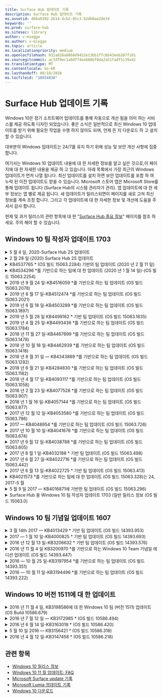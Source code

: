 ```yaml
---
title: Surface Hub 업데이트 기록
description: Surface Hub 업데이트 기록
ms.assetid: d66a9392-2b14-4cb2-95c3-92db0ae2de34
keywords: ''
ms.prod: surface-hub
ms.sitesec: library
author: v-miegge
ms.author: v-miegge
ms.topic: article
ms.localizationpriority: medium
ms.openlocfilehash: 031a826a8868d9452e13bb1ffc6b43eeb287f181
ms.sourcegitcommit: ac34f0ec1a9df74ea688bf0da2a51fadf5139a41
ms.translationtype: MT
ms.contentlocale: ko-KR
ms.lasthandoff: 08/18/2020
ms.locfileid: "10934838"
---
```

# Surface Hub 업데이트 기록

Windows 10은 정기 소프트웨어 업데이트를 통해 자동으로 개선 됨을 의미 하는 서비스를 제공 하도록 디자인 되었습니다. 좋은 소식은 일반적으로 최신 Windows 10 업데이트를 받기 위해 필요한 작업을 수행 하지 않아도 되며, 언제 든 지 다운로드 하 고 설치할 수 있습니다.

대부분의 Windows 업데이트는 24/7를 유지 하기 위해 성능 및 보안 개선 사항에 집중 합니다.

여기서는 Windows 10 업데이트 내용에 대 한 자세한 정보를 알고 싶은 것으로,이 페이지에 대 한 자세한 내용을 제공 하 고 있습니다. 아래 목록에서 가장 최근의 Windows 업데이트가 먼저 나열 됩니다. 최신 업데이트를 설치 하면 보안 업데이트를 포함 하 여 누락 된 이전 업데이트도 받을 수 있습니다. Microsoft 스토어 앱은 Microsoft Store를 통해 업데이트 됩니다 (Surface Hub의 시스템 관리자가 관리). 앱 업데이트에 대 한 세부 정보는 앱 별로 제공 됩니다.
새 업데이트가 릴리스되면이 페이지를 새로 고쳐 최신 정보를 계속 조정 합니다. 그리고 각 업데이트에 대 한 자세한 정보 및 개선에 도움을 주셔서 감사 합니다.

현재 및 과거 릴리스의 관련 항목에 대 한 "[Surface Hub 중요 정보](https://support.microsoft.com/products/surface-devices/surface-hub)" 페이지를 참조 하세요. 주의 해야 할 수 있습니다.

## Windows 10 팀 작성자 업데이트 1703

<details>
<summary>5 월 4 일, 2020-Surface Hub 2S 업데이트</summary>

이 업데이트는 Surface Hub 2S에만 해당 되며 아래에 설명 된 드라이버와 펌웨어 업데이트를 제공 합니다.

* Surface USB 오디오 드라이버-15.3.6.0
  * 방향 오디오 성능을 향상 합니다.
* Intel (R) 디스플레이 오디오 드라이버-10.27.0.5
  * 화면 공유 시나리오 개선
* Intel (R) 그래픽 드라이버-26.20.100.7263
  * 시스템 안정성을 개선 합니다.
* Surface System 드라이버-1.7.139.0
  * 시스템 안정성을 개선 합니다.
* Surface SMC 펌웨어 업데이트-1.176.139.0
  * 시스템 안정성을 개선 합니다.
</details>

<details>
<summary>2 월 28 일 (2020) Surface Hub 2S 업데이트</summary>

이 업데이트는 Surface Hub 2S에만 해당 되며 아래에 설명 된 드라이버와 펌웨어 업데이트를 제공 합니다.

* Surface Integration 드라이버-13.46.139.0 
  * 디스플레이 밝기 시나리오를 개선 합니다.
* Intel (R) 관리 엔진 인터페이스 드라이버-1914.12.0.1256
  * 시스템 안정성을 개선 합니다.
* Surface SMC 펌웨어 업데이트-1.161.139.0
  * 펜 배터리 성능이 향상 됩니다.
* Surface UEFI 업데이트-694.2938.768.0
  * 시스템 안정성을 개선 합니다.
</details>

<details>
<summary>KB4537765 * (OS 빌드 15063.2284) 기반의 팀 업데이트 (2020 년 2 월 11 일)</summary>

Surface Hub에 대 한이 업데이트에는 품질 개선 사항 및 보안 수정 사항이 포함 되어 있습니다. Surface Hub에 대 한 주요 업데이트, [Windows 10 업데이트 기록](https://support.microsoft.com/help/4018124/windows-10-update-history)에 미리 요약 되어 있지 않음:

* 비즈니스용 Skype 통화 중에 다른 참가자가 허브 2S를 잘 듣지 못하는 문제를 해결 합니다.
* Surface Hub에서 일부 아랍어, 히브리어 및 기타 RTL 언어 사용 시나리오의 안정성을 개선 합니다.

디바이스 기능 및 서비스를 사용 하거나 사용 하지 않도록 설정 하려면 [Surface Hub 관리 가이드](https://docs.microsoft.com/surface-hub/) 를 참조 하세요.
*[KB4537765](https://support.microsoft.com/help/4537765)
</details>

<details>
<summary>KB4534296 *를 기반으로 하는 팀에 대 한 업데이트 (2020 년 1 월 14 일)-(OS 빌드 15063.2254)</summary>

Surface Hub에 대 한이 업데이트에는 품질 개선 사항 및 보안 수정 사항이 포함 되어 있습니다. Surface Hub에 대 한 주요 업데이트, [Windows 10 업데이트 기록](https://support.microsoft.com/help/4018124/windows-10-update-history)에 미리 요약 되어 있지 않음:

* Microsoft Surface Hub 2S의 로그 컬렉션과 관련 된 문제를 해결 합니다.

디바이스 기능 및 서비스를 사용 하거나 사용 하지 않도록 설정 하려면 [Surface Hub 관리 가이드](https://docs.microsoft.com/surface-hub/) 를 참조 하세요.
*[KB4534296](https://support.microsoft.com/help/4534296)
</details>

<details>
<summary>2019 년 9 월 24 일-KB4516059 *를 기반으로 하는 팀 업데이트 (OS 빌드 15063.2078)</summary>

Surface Hub에 대 한이 업데이트에는 품질 개선 사항 및 보안 수정 사항이 포함 되어 있습니다. Surface Hub에 대 한 주요 업데이트, [Windows 10 업데이트 기록](https://support.microsoft.com/help/4018124/windows-10-update-history)에 미리 요약 되어 있지 않음:

 * 복구 옵션을 정확 하 게 반영 하도록 Surface Hub 2S 복구 설정 페이지로 업데이트 합니다.
 * 디바이스 recognizability를 개선 하기 위해 Surface Hub 2S 시작 화면으로 업데이트 합니다.
 * 잘못 표시 된 Windows 팀 셸 배경과 관련 된 문제를 해결 했습니다.
 * MDM 정책을 사용 하 여 구성 된 경우 시작 메뉴 레이아웃 유지를 사용 하 여 문제를 해결 했습니다.
 * Microsoft Edge에서 일부 내부 웹 사이트를 검색할 때 발생 하는 문제를 해결 했습니다.
 * 전체 화면 모드로 프레젠테이션할 때 발생 하는 비즈니스용 Skype의 문제를 해결 했습니다.

디바이스 기능 및 서비스를 사용 하거나 사용 하지 않도록 설정 하려면 [Surface Hub 관리 가이드](https://docs.microsoft.com/surface-hub/) 를 참조 하세요.
*[KB4503289](https://support.microsoft.com/help/4503289)
</details>

<details>
<summary>2019 년 8 월 17 일-KB4512474 *를 기반으로 하는 팀 업데이트 (OS 빌드 15063.2021)</summary>

Surface Hub에 대 한이 업데이트에는 품질 개선 사항 및 보안 수정 사항이 포함 되어 있습니다. Surface Hub에 대 한 주요 업데이트, [Windows 10 업데이트 기록](https://support.microsoft.com/help/4018124/windows-10-update-history)에 미리 요약 되어 있지 않음:

 * Hub 2S의 비디오가 기본적으로 "중복" 모드 인지 확인 합니다.
 * Surface Hub에서 일부 아랍 언어 사용 시나리오의 안정성을 개선 합니다.

디바이스 기능 및 서비스를 사용 하거나 사용 하지 않도록 설정 하려면 [Surface Hub 관리 가이드](https://docs.microsoft.com/surface-hub/) 를 참조 하세요.
*[KB4503289](https://support.microsoft.com/help/4503289)
 </details>

<details>
<summary>2019 년 6 월 18 일-KB4503289 *를 기반으로 하는 팀 업데이트 (OS 빌드 15063.1897)</summary>

Surface Hub에 대 한이 업데이트에는 품질 개선 사항 및 보안 수정 사항이 포함 되어 있습니다. Surface Hub에 대 한 주요 업데이트, [Windows 10 업데이트 기록](https://support.microsoft.com/help/4018124/windows-10-update-history)에 미리 요약 되어 있지 않음:

* 사용자가 Azure Active Directory 계정을 사용 하 여 Microsoft Surface Hub 장치에 로그인 하지 못하도록 하는 문제를 해결 합니다. 이 문제는 이전 세션이 성공적으로 종료 되지 않았기 때문에 발생 합니다.
* 디바이스 계정 설정 시나리오에서 id 공급자 및 Exchange에 대 한 TLS 1.2 연결에 대 한 지원을 추가 합니다.
* 허브 2S에서 하드웨어 진단 앱의 안정성을 개선 하기 위한 수정 사항입니다. 
* 허브 2S의 첫 번째 실행 설정 환경의 일관성을 개선 하는 Fix. 

디바이스 기능 및 서비스를 사용 하거나 사용 하지 않도록 설정 하려면 [Surface Hub 관리 가이드](https://docs.microsoft.com/surface-hub/) 를 참조 하세요.
*[KB4503289](https://support.microsoft.com/help/4503289)
</details>

<details>
<summary>2019 년 5 월 28 일 KB4499162 * 기반 팀 업데이트 (OS 빌드 15063.1835)</summary>

Surface Hub에 대 한이 업데이트에는 품질 개선 사항 및 보안 수정 사항이 포함 되어 있습니다. Surface Hub에 대 한 주요 업데이트, [Windows 10 업데이트 기록](https://support.microsoft.com/help/4018124/windows-10-update-history)에 미리 요약 되어 있지 않음:

* Surface Hub 사용자에 게 "디바이스 계정 자격 증명 사용" 기능을 사용 하도록 설정한 후 프록시 자격 증명을 입력 하 라는 메시지가 표시 되지 않도록 합니다.
* 오디오/비디오가 올바른 프록시를 사용 하 고 있지 않기 때문에 Skype 연결이 주기적으로 실패 하는 문제를 해결 합니다.
* 비즈니스용 Skype에서 TLS 1.2에 대 한 지원을 추가 합니다.
* Skype 서버에 TLS 1.0 또는 TLS 1.1을 사용할 수 없는 경우 Skype 클라이언트의 SIP 연결 실패를 해결 합니다.

디바이스 기능 및 서비스를 사용 하거나 사용 하지 않도록 설정 하려면 [Surface Hub 관리 가이드](https://docs.microsoft.com/surface-hub/) 를 참조 하세요.
*[KB4499162](https://support.microsoft.com/help/4499162)
</details>

<details>
<summary>2019 년 4 월 25 일-KB4493436 *를 기반으로 하는 팀 업데이트 (OS 빌드 15063.1784)</summary>

Surface Hub에 대 한이 업데이트에는 품질 개선 사항 및 보안 수정 사항이 포함 되어 있습니다. Surface Hub에 대 한 주요 업데이트, [Windows 10 업데이트 기록](https://support.microsoft.com/help/4018124/windows-10-update-history)에 미리 요약 되어 있지 않음:

* Surface Hub에 연결 된 일부 USB 장치에서 비디오 및 오디오 동기화 문제를 해결 합니다.

디바이스 기능 및 서비스를 사용 하거나 사용 하지 않도록 설정 하려면 [Surface Hub 관리 가이드](https://docs.microsoft.com/surface-hub/) 를 참조 하세요.
*[KB4493436](https://support.microsoft.com/help/4493436)
</details>

<details>
<summary>2018 년 11 월 27 일-KB4467699 *를 기반으로 하는 팀 업데이트 (OS 빌드 15063.1478)</summary>

Surface Hub에 대 한이 업데이트에는 품질 개선 사항 및 보안 수정 사항이 포함 되어 있습니다. Surface Hub에 대 한 주요 업데이트, [Windows 10 업데이트 기록](https://support.microsoft.com/help/4018124/windows-10-update-history)에 미리 요약 되어 있지 않음:

* 일부 사용자가 "내 모임 및 파일"에 로그인 할 수 없게 하는 문제를 해결 합니다.

디바이스 기능 및 서비스를 사용 하거나 사용 하지 않도록 설정 하려면 [Surface Hub 관리 가이드](https://docs.microsoft.com/surface-hub/) 를 참조 하세요.
*[KBKB4467699](https://support.microsoft.com/help/KB4467699)
</details>

<details>
<summary>2018 년 10 월 18 일-KB4462939 *를 기반으로 하는 팀 업데이트 (OS 빌드 15063.1418)</summary>

Surface Hub에 대 한이 업데이트에는 품질 개선 사항 및 보안 수정 사항이 포함 되어 있습니다. Surface Hub에 대 한 주요 업데이트, [Windows 10 업데이트 기록](https://support.microsoft.com/help/4018124/windows-10-update-history)에 미리 요약 되어 있지 않음:

* 비즈니스용 Skype 수정 사항: 
  * 절전 모드에서 다시 시작할 때 비즈니스용 Skype 연결 문제를 해결 합니다.
  * 디바이스가 인터넷에 연결 된 경우 비즈니스용 Skype 네트워크 연결 문제를 해결 합니다.
  * 디렉터리에서 사용자를 검색할 때 비즈니스용 Skype 충돌 해결
* 허브가 실수로 엔터프라이즈 프록시 환경에서 "인터넷 연결 없음"을 보고 하는 문제를 해결 합니다.
* 고객이 새 화이트 보드 환경에 op 할 수 있도록 하는 기능을 구현 했습니다.

디바이스 기능 및 서비스를 사용 하거나 사용 하지 않도록 설정 하려면 [Surface Hub 관리 가이드](https://docs.microsoft.com/surface-hub/) 를 참조 하세요.
*[KB4462939](https://support.microsoft.com/help/4462939)
</details>

<details>
<summary>2018 년 8 월 31 일 — KB4343889 *를 기반으로 하는 팀 업데이트 (OS 빌드 15063.1292)</summary>

Surface Hub에 대 한이 업데이트에는 품질 개선 사항 및 보안 수정 사항이 포함 되어 있습니다. Surface Hub에 대 한 주요 업데이트, [Windows 10 업데이트 기록](https://support.microsoft.com/help/4018124/windows-10-update-history)에 미리 요약 되어 있지 않음:

* Microsoft 팀에 대 한 지원 추가
* Intune 등록으로 작업 관리 문제 해결
* 관리자가 허브에 대 한 인스턴트 메시지 및 전자 메일 서비스를 사용 하지 않도록 설정할 수 있습니다.
* Surface Hub 비즈니스용 Skype 앱에 대 한 추가 버그 수정 및 안정성 개선 사항

디바이스 기능 및 서비스를 사용 하거나 사용 하지 않도록 설정 하려면 [Surface Hub 관리 가이드](https://docs.microsoft.com/surface-hub/) 를 참조 하세요.
*[KB4343889](https://support.microsoft.com/help/4343889)
</details>

<details>
<summary>2018 년 6 월 21 일-KB4284830 *를 기반으로 하는 팀 업데이트 (OS 빌드 15063.1182)</summary>

Surface Hub에 대 한이 업데이트에는 품질 개선 사항 및 보안 수정 사항이 포함 되어 있습니다. Surface Hub에 대 한 주요 업데이트, [Windows 10 업데이트 기록](https://support.microsoft.com/help/4018124/windows-10-update-history)에 미리 요약 되어 있지 않음:

* EMEA의 GDPR 요구 사항 지원에 대 한 원격 분석 변경

디바이스 기능 및 서비스를 사용 하거나 사용 하지 않도록 설정 하려면 [Surface Hub 관리 가이드](https://docs.microsoft.com/surface-hub/) 를 참조 하세요.
*[KB4284830](https://support.microsoft.com/help/KB4284830)
</details>

<details>
<summary>2018 년 4 월 17 일-KB4093117 *를 기반으로 하는 팀 업데이트 (OS 빌드 15063.1058)</summary>

Surface Hub에 대 한이 업데이트에는 품질 개선 사항 및 보안 수정 사항이 포함 되어 있습니다. Surface Hub에 대 한 주요 업데이트, [Windows 10 업데이트 기록](https://support.microsoft.com/help/4018124/windows-10-update-history)에 미리 요약 되어 있지 않음:

* 유선 프로젝션 문제를 해결 합니다.
* 특정 MDM (모바일 장치 관리) 정책에 대 한 대량 업데이트를 사용 하도록 설정
* 국제 통화로 전화 걸기 문제 해결
* 2 Surface Hub가 같은 모임에 참가 하는 경우의 이미지 해상도 문제 해결
* OMS (Operations Management Suite) 인증서 처리 오류를 해결 합니다.
* 세션이 끝날 때 보안 문제를 해결 합니다.
* Surface Hub가 채널 149 ~ 165에 지정 된 경우 Miracast 문제를 해결 합니다.
  * 채널 149 ~ 165은 지역 정부의 규정으로 인해 유럽, 일본 또는 이스라엘에서 계속 사용할 수 없습니다.

디바이스 기능 및 서비스를 사용 하거나 사용 하지 않도록 설정 하려면 [Surface Hub 관리 가이드](https://docs.microsoft.com/surface-hub/) 를 참조 하세요.
*[KB4093117](https://support.microsoft.com/help/4093117)
</details>

<details>
<summary>2018 년 2 월 23 일-KB4077528 *를 기반으로 하는 팀 업데이트 (OS 빌드 15063.907)</summary>

Surface Hub에 대 한이 업데이트에는 품질 개선 사항 및 보안 수정 사항이 포함 되어 있습니다. Surface Hub에 대 한 주요 업데이트, [Windows 10 업데이트 기록](https://support.microsoft.com/help/4018124/windows-10-update-history)에 미리 요약 되어 있지 않음:

* MDM 설정이 올바르게 적용 되지 않은 문제 해결 됨
* 정리 프로세스 개선

디바이스 기능 및 서비스를 사용 하거나 사용 하지 않도록 설정 하려면 [Surface Hub 관리 가이드](https://docs.microsoft.com/surface-hub/) 를 참조 하세요.
*[KB4077528](https://support.microsoft.com/help/4077528)
</details>

<details>
<summary>2018 년 1 월 16 일-KB4057144 *를 기반으로 하는 팀 업데이트 (OS 빌드 15063.877)</summary>

Surface Hub에 대 한이 업데이트에는 품질 개선 사항 및 보안 수정 사항이 포함 되어 있습니다. Surface Hub에 대 한 주요 업데이트, [Windows 10 업데이트 기록](https://support.microsoft.com/help/4018124/windows-10-update-history)에 미리 요약 되어 있지 않음:

* MDM을 통해 시작 메뉴 타일 레이아웃을 관리 하는 기능을 추가 합니다.
* 암호 순환 구성에 대 한 MDM 버그 수정

디바이스 기능 및 서비스를 사용 하거나 사용 하지 않도록 설정 하려면 [Surface Hub 관리 가이드](https://docs.microsoft.com/surface-hub/) 를 참조 하세요.
*[KB4057144](https://support.microsoft.com/help/4057144)
</details>

<details>
<summary>2017 년 12 월 12 일-KB4053580 *를 기반으로 하는 팀 업데이트 (OS 빌드 15063.786)</summary>

Surface Hub에 대 한이 업데이트에는 품질 개선 사항 및 보안 수정 사항이 포함 되어 있습니다. Surface Hub에 대 한 주요 업데이트, [Windows 10 업데이트 기록](https://support.microsoft.com/help/4018124/windows-10-update-history)에 미리 요약 되어 있지 않음:

* 비즈니스용 Skype 통화 중에 카메라 영상 깜박임 (분열 또는 깜박임)을 해결 합니다.
* 알림 센터 SSD ID 문제 해결

디바이스 기능 및 서비스를 사용 하거나 사용 하지 않도록 설정 하려면 [Surface Hub 관리 가이드](https://docs.microsoft.com/surface-hub/) 를 참조 하세요.
*[KB4053580](https://support.microsoft.com/help/4053580)
</details>

<details>
<summary>2017 — KB4048954 *를 기반으로 하는 팀 업데이트 (OS 빌드 15063.726)</summary>

Surface Hub에 대 한이 업데이트에는 품질 개선 사항 및 보안 수정 사항이 포함 되어 있습니다. Surface Hub에 대 한 주요 업데이트, [Windows 10 업데이트 기록](https://support.microsoft.com/help/4018124/windows-10-update-history)에 미리 요약 되어 있지 않음:

* 고객이 MDM 정책을 사용 하 여 802.1 x 유선 네트워크 인증을 사용 하도록 허용 하는 기능 업데이트입니다.
* 파일을 열 때 사용자가 선택 하는 응용 프로그램을 동적으로 선택할 수 있는 기능 업데이트입니다.
* 사용자 계정 및 장치 간의 모든 연결이 완전히 제거 되었는지 확인 하는 해결 방법입니다.
* 정리 시간 및 Miracast 연결 시간을 개선 하는 성능 수정입니다.
* Ad-hock 회의 중에 간단한 인증 활용을 도입 합니다.
* 장치에서 구성 된 동일한 프록시를 사용 하도록 서비스 구성 요소를 확인 하는 수정 프로그램입니다.
* 장치에서 전송 되는 원격 분석을 줄이고 더욱 철저히 보호 하 여 대역폭 활용도를 줄입니다.
* 모임이 끝난 후 사용자가 Microsoft에 피드백을 제공할 수 있도록 하는 기능을 사용 하도록 설정 합니다.

디바이스 기능 및 서비스를 사용 하거나 사용 하지 않도록 설정 하려면 [Surface Hub 관리 가이드](https://docs.microsoft.com/surface-hub/) 를 참조 하세요.
*[KB4048954](https://support.microsoft.com/help/4048954)
</details>

<details>
<summary>2017 년 10 월 10 일-KB4041676 *를 기반으로 하는 팀 업데이트 (OS 빌드 15063.674)</summary>

Surface Hub에 대 한이 업데이트에는 품질 개선 사항 및 보안 수정 사항이 포함 되어 있습니다. Surface Hub에 대 한 주요 업데이트, [Windows 10 업데이트 기록](https://support.microsoft.com/help/4018124/windows-10-update-history)에 미리 요약 되어 있지 않음:

* 비즈니스용 Skype
  * 절전 모드에서 다시 시작할 때 장치 재부팅이 필요한 문제를 해결 합니다.
  * 외부 대화 상대가 Skype Online 허브 계정을 통해 확인 하지 못한 문제를 해결 합니다.
* PowerPoint
  * 일부 PowerPoint 프레젠테이션 중 허브에서 프로젝트 하지 않는 문제를 해결 합니다.
* 일반 사항
  * 시스템 관리자가 USB 포트를 비활성화할 수 없는 문제를 해결 하려면 해결 하세요.

*[KB4041676](https://support.microsoft.com/help/4041676)
</details>

<details>
<summary>2017 년 9 월 12 일-KB4038788 *를 기반으로 하는 팀 업데이트 (OS 빌드 15063.605) </summary>

Surface Hub에 대 한이 업데이트에는 품질 개선 사항 및 보안 수정 사항이 포함 되어 있습니다. Surface Hub에 대 한 주요 업데이트, [Windows 10 업데이트 기록](https://support.microsoft.com/help/4018124/windows-10-update-history)에 미리 요약 되어 있지 않음:

* 보안
  * 장치가 절전 모드에서 해제 될 때 Bitlocker 관련 문제를 해결 합니다.
* 일반 사항
  * 장치 상태 원격 분석의 빈도/양을 줄여 시스템 성능을 개선 합니다.
  * 장치에서 시스템 로그를 수집 하지 못하게 하는 문제를 해결 합니다.

*[KB4038788](https://support.microsoft.com/help/4038788)
</details>

<details>
<summary>2017 년 8 월 1 일-KB4032188 * 기반 팀 업데이트 (OS 빌드 15063.498)</summary>

* 비즈니스용 Skype 
  * 다시 시도 하거나 시스템을 다시 부팅 해야 하는 비즈니스용 Skype 로그인 문제를 해결 합니다.
  * 비즈니스용 Skype 모임 시간이 잘못 표시 되는 것을 해결 합니다.
  * 비즈니스 허브 비즈니스용 Skype 안정성을 개선 하기 위한 해결 방법입니다.

*[KB4032188](https://support.microsoft.com/help/4032188)
</details>

<details>
<summary>2017 년 6 월 27 일-KB4022716 *를 기반으로 하는 팀 업데이트 (OS 빌드 15063.442)</summary>

Surface Hub에 대 한이 업데이트에는 품질 개선 사항 및 보안 수정 사항이 포함 되어 있습니다. Surface Hub에 대 한 주요 업데이트, [Windows 10 업데이트 기록](https://support.microsoft.com/help/4018124/windows-10-update-history)에 미리 요약 되어 있지 않음:

* 84 "Surface Hub의 전원을 차단 하 고, 수동으로 다시 시작 해야 하는 경우에만 발생 하는 NVIDIA 드라이버 충돌을 해결할 수 있습니다.
* 84 "Surface Hub에서 일부 앱이 시작 되지 않는 문제가 해결 되었습니다.

*[KB4022716](https://support.microsoft.com/help/4022716)
</details>

<details>
<summary>2017 년 6 월 13 일-KB4022725 * 기반 팀 업데이트 (OS 빌드 15063.413)</summary>

Surface Hub에 대 한이 업데이트에는 품질 개선 사항 및 보안 수정 사항이 포함 되어 있습니다. Surface Hub에 대 한 주요 업데이트, [Windows 10 업데이트 기록](https://support.microsoft.com/help/4018124/windows-10-update-history)에 미리 요약 되어 있지 않음:

* 일반 사항
  * 해결 된 펜 잉크 펜으로 문제 놓기
  * 연장 된 문제를 해결 하는 동안 "정리" 모임이 발생 합니다.

*[KB4022725](https://support.microsoft.com/help/4022725)
</details>

<details>
<summary>KB4021573 *를 기반으로 하는 팀에 대 한 업데이트 (OS 빌드 15063.328)는 24, 2017-5 월</summary>

Surface Hub에 대 한이 업데이트에는 품질 개선 사항 및 보안 수정 사항이 포함 되어 있습니다. Surface Hub에 대 한 주요 업데이트, [Windows 10 업데이트 기록](https://support.microsoft.com/help/4018124/windows-10-update-history)에 미리 요약 되어 있지 않음:

* 일반 사항
  * 업데이트 문제 중 프록시 설정 보존으로 해결 된 문제

*[KB4021573](https://support.microsoft.com/help/4021573)
</details>

<details>
<summary>5 월 9 일 2017 — KB4016871에 기반한 팀 업데이트 (OS 빌드 15063.296)</summary>

Surface Hub에 대 한이 업데이트에는 품질 개선 사항 및 보안 수정 사항이 포함 되어 있습니다. Surface Hub에 대 한 주요 업데이트, [Windows 10 업데이트 기록](https://support.microsoft.com/help/4018124/windows-10-update-history)에 미리 요약 되어 있지 않음:

* 일반 사항
  * 주소가 지정 된 절전 모드/절전 모드 해제 주기 문제
  * 몇 가지 다시 설정 및 복구 문제 해결 됨
  * 해결 된 업데이트 기록 탭 문제
  * 해결 된 Miracast 서비스 시작 문제
* 앱
  * 수정 된 앱 패키지 업데이트 오류

*[KB4016871](https://support.microsoft.com/help/4016871)
</details>

<details>
<summary>Surface Hub 용 Windows 10 팀 작성자 업데이트 1703 (일반 릴리스 정보 (OS 빌드 15063.0)</summary>

Surface Hub에 대 한이 업데이트에는 품질 개선 사항 및 보안 수정 사항이 포함 되어 있습니다. Surface Hub에 대 한 주요 업데이트, [Windows 10 업데이트 기록](https://support.microsoft.com/help/4018124/windows-10-update-history)에 미리 요약 되어 있지 않음:

* 대규모 화면 환경 개선 
  * 시작 및 시작 시의 모임 회전 개선
  * 모임에 참가 하 여 시작 메뉴에서 직접 세션 종료
  * 세션 중에 앱이 더 많은 화면을 활용할 수 있습니다.
  * 간소화 된 Skype 컨트롤
  * 피드백을 제공 하는 향상 된 메커니즘
* 내 개인 콘텐츠 액세스 *
  * 시작 또는 시작의 개인 single sign-on
  * 모임에 참가 하 여 시작 메뉴에서 직접 세션 종료
  * 시작 시 비즈니스용 OneDrive를 통해 개인 파일에 직접 액세스
  * 미리 채워진 참석자 로그인
  * "인증자" 앱을 사용한 간소화 된 인증 흐름 * *
* 배포 & 관리 효율성 
  * 대량 프로 비전을 통한 간소화 된 OOBE 환경
  * 클라우드 기반 장치 복구 서비스
  * 엔터프라이즈 클라이언트 인증서 지원
  * 향상 된 프록시 자격 증명 지원
  * Skype QoS (서비스 품질) 구성 지원이 추가 되 고/또는 향상 되었습니다.
  * 설정에서 기본 장치 볼륨을 설정 하는 기능이 추가 됨
  * Surface Hub [설정](https://docs.microsoft.com/surface-hub/remote-surface-hub-management) 에 대 한 MDM 지원 향상
* 향상 된 보안 
  * USB 드라이브를 BitLocker로만 제한 하는 기능 추가 됨
  * MDM을 통해 USB 포트를 사용 하지 않도록 설정 하는 기능 추가
  * 제한 시간에 "세션 다시 시작" 기능을 사용 하지 않도록 설정 하는 기능 추가
  * 유선 802.1 x 지원 추가
* 오디오 및 프로젝션
  * 돌비 오디오 "인간 강연자" 향상 기능
  * 비즈니스용 Skype 통화 중 펜을 사용할 때 "펜 탭 음"이 감소 합니다.
  * Miracast 인프라 연결에 대 한 지원 추가
* 안정성 및 성능 수정
  * 몇 가지 다시 설정 및 복구 문제 해결 됨
  * 클라이언트 인증서를 활용할 때 해결 된 Surface Hub Exchange 인증 문제
  * Wi-fi 네트워크 연결 및 자격 증명 안정성 향상
  * 비디오 재생 중 해결 된 Miracast 오디오 팝 및 동기화 문제
  * 자동 연결 동작을 사용 하지 않도록 설정 된 내용

* Single sign-on 기능에는 Office365 및 비즈니스용 OneDrive * *를 사용 해야 합니다. 서비스 요구 사항에 대 한 자세한 내용은 관리자 가이드를 참조 하세요.

</details>

## Windows 10 팀 기념일 업데이트 1607

<details>
<summary>3 월 14th 2017 — KB4013429 * 기반 팀 업데이트 (OS 빌드 14393.953)</summary>

Surface Hub에 대 한이 업데이트에는 품질 개선 사항 및 보안 수정 사항이 포함 되어 있습니다. Surface Hub에 대 한 주요 업데이트, [Windows 10 업데이트 기록](https://support.microsoft.com/help/4018124/windows-10-update-history)에 미리 요약 되어 있지 않음:

* 일반 사항
  * 제한 된 파일 위치 탐색을 방지 하는 파일 탐색기 용 보안 픽스
* 비즈니스용 Skype
  * 원격 데스크톱 기반 화면 공유 중 해결 방법 주소 대기 시간

*[KB4013429](https://support.microsoft.com/help/4013429)
</details>

<details>
<summary>2017 — 1 월 10 일-KB4000825 * 기반 팀 업데이트 (OS 빌드 14393.693)</summary>

Surface Hub에 대 한이 업데이트에는 품질 개선 사항 및 보안 수정 사항이 포함 되어 있습니다. Surface Hub에 대 한 주요 업데이트, [Windows 10 업데이트 기록](https://support.microsoft.com/help/4018124/windows-10-update-history)에 미리 요약 되어 있지 않음:

* 실제 일본어 키보드에서 사용할 수 있는 106/109 키보드 레이아웃 선택

*[KB4000825](https://support.microsoft.com/help/4000825)
</details>

<details>
<summary>2016 년 12 월 13 일-KB3206632 * 기반 팀 업데이트 (OS 빌드 14393.576)</summary>

Surface Hub에 대 한이 업데이트에는 품질 개선 사항 및 보안 수정 사항이 포함 되어 있습니다. Surface Hub에 대 한 주요 업데이트, [Windows 10 업데이트 기록](https://support.microsoft.com/help/4018124/windows-10-update-history)에 미리 요약 되어 있지 않음:

* 유선 연결 오디오 왜곡 문제를 해결 합니다.

*[KB3206632](https://support.microsoft.com/help/3206632)
</details>

<details>
<summary>2016 년 11 월 4 일 KB3200970 *를 기반으로 하는 Windows 10 Team 기념일 에디션 업데이트 (OS 빌드 14393.447)</summary>

Surface Hub 용 Windows 10 Team 기념일 업데이트 (버전 1607)에 대 한이 업데이트에는 품질 개선 사항 및 보안 수정 사항이 포함 되어 있습니다. Surface Hub에 대 한 주요 업데이트, [Windows 10 업데이트 기록](https://support.microsoft.com/help/4018124/windows-10-update-history)에 미리 요약 되어 있지 않음:

* 안정성을 개선 하기 위한 비즈니스용 Skype 버그 수정

*[KB3200970](https://support.microsoft.com/help/3200970)
</details>

<details>
<summary>2016 — 10 월 25 일-KB3197954 *를 기반으로 하는 팀 업데이트 (OS 빌드 14393.351)</summary>

Surface Hub에 대 한이 업데이트에는 품질 개선 사항 및 보안 수정 사항이 포함 되어 있습니다. Surface Hub에 대 한 주요 업데이트, [Windows 10 업데이트 기록](https://support.microsoft.com/help/4018124/windows-10-update-history)에 미리 요약 되어 있지 않음:

* OS 및 Bios에서 새로운 절전 기능을 사용 하 여 Surface Hub의 전력 소비량을 줄이고 장기간 신뢰성을 높일 수 있습니다.
* 일반 사항
  * 화상 키보드가 표시 되지 않는 경우를 해결 합니다.
  * 예약 된 모임을 열 때 가끔씩 발생 하는 화이트 보드 응용 프로그램 이동을 해결 합니다.
  * 디바이스가 다시 설정 된 후 관리자가 로컬 관리자 암호를 변경 하는 것을 방해 하는 문제를 해결 합니다.
  * 장치 다시 설정 중 상태 표시줄 추적과 관련 한 BIOS 변경 문제 해결
  * 전원 끄기 문제를 해결 하기 위한 UEFI 업데이트

*[KB3197954](https://support.microsoft.com/help/3197954)
</details>

<details>
<summary>2016 — 10 월 11 일-KB3194496 *를 기반으로 하는 팀 업데이트 (OS 빌드 14393.222)</summary>

이 업데이트는 Windows 10 팀 기념일 업데이트를 Surface Hub에 제공 하 고 품질 향상 및 보안 픽스를 포함 합니다. (장치를 설치 하면 Windows 10 버전 1607를 실행 하 게 됩니다.) Surface Hub에 대 한 주요 업데이트, [Windows 10 업데이트 기록](https://support.microsoft.com/help/4018124/windows-10-update-history)에 미리 요약 되어 있지 않음:

* 비즈니스용 Skype
  * 페더레이션된 계정을 사용 하 여 모임에 참가할 때 발생 하는 문제를 포함 하 여 모임에 참가할 때 성능 향상
  * 이제 Surface Hub 용 비즈니스용 Skype에서 비디오 기반 화면 공유 (VBSS) 지원을 이용하실 수 있습니다.
  * 5 분의 유휴 시간 문제가 발생 하 여 연결 끊김 해결
  * Skype 허브에서 허브로의 문제 해결 화면 공유 실패
  * 다음을 포함 한 Skype 비디오의 향상:
    * 여러 비디오 발표자와 모임 중에 비디오가 손실 되는 경우
    * 통화 중 비디오 자르기
    * 다른 참가자를 위해 보내는 통화 비디오가 표시 되지 않음
  * UPN 로그인 오류와 관련 된 문제 해결
  * SIP (세션 초기화 프로토콜)를 사용 하는 동안 전화 접속 패드 문제 해결
* 화이트보드
  * 이제 사용자가 OneDrive online 서비스를 사용 하 여 화이트 보드 세션을 저장 하 고 회수할 수 있습니다 (공유 기능을 통해).
  * Dock에서 펜을 제거할 때 화이트 보드 시작 개선
* 앱
  * 개인 및 회사 파일에 대 한 액세스를 위해 사전 설치 된 OneDrive 앱
  * 사진 및 비디오를 보기 위해 사전 설치 된 사진 앱
  * 대시보드를 보기 위해 사전 설치 된 PowerBI 앱
  * Office 앱-Word, Excel, PowerPoint – 모든 잉크를 사용할 수 있습니다.
  * 이제 Surface Hub의 Edge에서 Flash 기반 웹 사이트를 지원 합니다.
* 일반 사항
  * 오디오 장치 선택 가능 (외부 오디오 장치를 사용 하 여 연결 된 Surface Hub)
  * DisplayPort 출력 커넥터에서 HDCP 지원 사용
  * 시스템 UI가 유용성 최적화 설정으로 변경 됩니다 (자세한 내용은 [사용자 및 관리 가이드](https://www.microsoft.com/surface/support/surface-hub) 참조).
  * Azure Active Directory 로그인 흐름 속도를 높이기 위한 버그 수정 및 성능 최적화
  * Surface Hub를 재설정 하 고 복원 하는 데 필요한 시간이 크게 향상 되었습니다.
  * Windows Defender UI가 설정 내에 추가 됨
  * 향상 된 UX 터치 시작
  * Miracast를 사용 하 여 지원 되는 장치에서 1080p 이상 무선 프로젝션 보다 크게 지원 합니다.
  * "인터넷에 연결 되어 있지 않습니다." 및 "약속이 오래 된 버전 일 수 있습니다." 거짓 알림 상태가 시작 됨
  * 화상 키보드의 향상 된 안정성
  * OMS (Operations Management Suite)의 ICD-10-CM (Windows Imaging & 구성 디자이너) 및 향상 된 Surface Hub 모니터링 솔루션을 사용 하 여 Surface Hub 프로비저닝 패키지 만들기에 대 한 추가 지원

*[KB3194496](https://support.microsoft.com/help/3194496)
</details>

## Windows 10 버전 1511에 대 한 업데이트

<details>
<summary>2016 년 11 월 4 일, KB3198586에 대 한 Windows 10 팀 (버전 1511) 업데이트 (OS Build 10586.679)</summary>

Surface Hub에 대 한 Windows 10 팀 (버전 1511)에 대 한이 업데이트에는 [windows 10 업데이트 기록](https://support.microsoft.com/help/4018124/windows-10-update-history)에 요약 된 품질 개선 사항 및 보안 수정 사항이 포함 되어 있습니다. 이 업데이트에는 Surface Hub 관련 항목이 없습니다.

*[KB3198586](https://support.microsoft.com/help/3198586)
</details>

<details>
<summary>2016 년 7 월 12 일 — KB3172985 * (OS 빌드 10586.494)</summary>

이 업데이트에는 품질 개선 사항 및 보안 수정 사항이 포함 되어 있습니다. 이 업데이트에는 새로운 운영 체제 기능이 도입 되어 있지 않습니다. Surface Hub에 해당 하는 주요 변경 사항 ( [Windows 10 업데이트 기록](https://support.microsoft.com/help/4018124/windows-10-update-history)에 아직 포함 되지 않은)에는 다음이 포함 됩니다.

* Windows 시스템 충돌을 야기 하는 수정 된 문제
* 반복 되는 가장자리 충돌을 일으킨 문제 해결
* 해결 된 문제 종료 후 서비스 충돌 발생
* 세션 후 일부 앱 데이터가 제대로 제거 되지 않는 문제 해결
* NFC 성능을 개선 하기 위해 Broadcom NFC driver 업데이트 됨
* Miracast 성능을 개선 하기 위해 Marvell Wi-fi 드라이버 업데이트
* 84 "Surface Hub 디바이스에서 흐리게 표시 또는 퍼지 콘텐츠를 보여 주는 표시 버그를 해결 하는 업데이트 된 Nvidia 드라이버
* 다음을 포함 하 여 다양 한 비즈니스용 Skype 문제가 해결 되었습니다. 
  * 모임 중 비즈니스용 Skype의 연결이 끊어질 때 발생 하는 문제
  * 모임 이끌이가 페더레이션된 구성에 있을 때 사용자가 모임에 참가할 수 없었던 문제
  * 비즈니스용 Skype 응용 프로그램 공유 설정
  * Skype 응용 프로그램 충돌을 일으킨 문제
* "설정"에 메시지가 완료 되기 전에 장치 재설정이 중단 된 경우 OS가 손상 될 수 있음을 사용자에 게 알리기 위한 프롬프트를 추가 했습니다.

*[KB3172985](https://support.microsoft.com/help/3172985)
</details>

<details>
<summary>2016 년 6 월 14 일-KB3163018 * (OS 빌드 10586.420)</summary>

Surface Hub에 대 한이 업데이트에는 품질 개선 사항 및 보안 수정 사항이 포함 되어 있습니다. 이 업데이트에는 새로운 운영 체제 기능이 도입 되어 있지 않습니다. Surface Hub에 대 한 주요 업데이트, [Windows 10 업데이트 기록](https://support.microsoft.com/help/4018124/windows-10-update-history)에 미리 요약 되어 있지 않음:

* 제한 된 릴리스. Surface Hub 특정 패키지 세부 정보는 2016 년 7 월 12 일 [KB3172985](https://support.microsoft.com/en-us/help/3172985) (OS 빌드 10586.494)를 참조 하세요.

*[KB3163018](https://support.microsoft.com/help/3163018)
</details>

<details>
<summary>5 월 10 일 2016 — KB3156421 * (OS 빌드 10586.318)</summary>

Surface Hub에 대 한이 업데이트에는 품질 개선 사항 및 보안 수정 사항이 포함 되어 있습니다. 이 업데이트에는 새로운 운영 체제 기능이 도입 되어 있지 않습니다. Surface Hub에 대 한 주요 업데이트, [Windows 10 업데이트 기록](https://support.microsoft.com/help/4018124/windows-10-update-history)에 미리 요약 되어 있지 않음:

* 특정 스토어 앱 (OneDrive)을 설치 하지 못하게 하는 수정 된 문제
* 터치 입력이 응용 프로그램에서 응답을 중지 하는 문제를 해결 한 수정

*[KB3156421](https://support.microsoft.com/help/3156421)
</details>

<details>
<summary>2016 년 4 월 12 일-KB3147458 * (OS 빌드 10586.218)</summary>

Surface Hub에 대 한이 업데이트에는 품질 개선 사항 및 보안 수정 사항이 포함 되어 있습니다. 이 업데이트에는 새로운 운영 체제 기능이 도입 되어 있지 않습니다. Surface Hub에 대 한 주요 업데이트, [Windows 10 업데이트 기록](https://support.microsoft.com/help/4018124/windows-10-update-history)에 미리 요약 되어 있지 않음:

* 볼륨 수준이 세션 간에 적절 하 게 다시 설정 되지 않은 문제 해결

*[KB3147458](https://support.microsoft.com/help/3147458)
</details>

## 관련 항목

* [Windows 10 릴리스 정보](https://go.microsoft.com/fwlink/p/?LinkId=724328)
* [Windows 10 11 월 업데이트: FAQ](https://windows.microsoft.com/windows-10/windows-update-faq)
* [Microsoft Surface update 기록](https://go.microsoft.com/fwlink/p/?LinkId=724327)
* [Microsoft Lumia 업데이트 기록](https://go.microsoft.com/fwlink/p/?LinkId=785968)
* [Windows 10 다운로드](https://go.microsoft.com/fwlink/p/?LinkId=616447)
